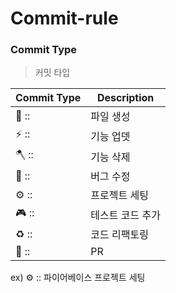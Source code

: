 # Commit-rule

### Commit Type

> 커밋 타입

| Commit Type | Description      |
| ----------- | ---------------- |
| 📑 ::        | 파일 생성        |
| ⚡️ ::        | 기능 업뎃        |
| 🪓 ::        | 기능 삭제        |
| 🐛 ::        | 버그 수정        |
| ⚙️ ::        | 프로젝트 세팅    |
| 🎮 ::        | 테스트 코드 추가 |
| ♻️ ::        | 코드 리팩토링    |
| 🔀 ::        | PR               |

ex)  ⚙️ :: 파이어베이스 프로젝트 세팅
